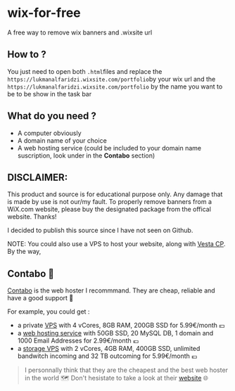 # wix-for-free
A free way to remove wix banners and .wixsite url

## How to ?
You just need to open both `.html`files and replace the `https://lukmanalfaridzi.wixsite.com/portfolio`by your wix url and the `https://lukmanalfaridzi.wixsite.com/portfolio` by the name you want to be to be show in the task bar

## What do you need ?

- A computer obviously
- A domain name of your choice
- A web hosting service (could be included to your domain name suscription, look under in the **Contabo** section)


## DISCLAIMER:

This product and source is for educational purpose only. Any damage that is made by use is not our/my fault. To properly remove banners from a WiX.com website, please buy the designated package from the offical website. Thanks!

I decided to publish this source since I have not seen on Github.

NOTE: You could also use a VPS to host your website, along with [Vesta CP](https://github.com/serghey-rodin/vesta). By the way, 

## Contabo 🐶

[Contabo](https://www.anrdoezrs.net/click-100796952-12454703) is the web hoster I recommmand. They are cheap, reliable and have a good support 📒

For example, you could get :
- a private [VPS](https://www.dpbolvw.net/click-100796952-13796470) with 4 vCores, 8GB RAM, 200GB SSD for 5.99€/month 💴
- a [web hosting service](https://www.tkqlhce.com/click-100796952-12454678) with 50GB SSD, 20 MySQL DB, 1 domain and 1000 Email Addresses for 2.99€/month 💶
- a [storage VPS](https://www.anrdoezrs.net/click-100796952-15239531) with 2 vCores, 4GB RAM, 400GB SSD, unlimited bandwitch incoming and 32 TB outcoming for 5.99€/month 💷

> I personnally think that they are the cheapest and the best web hoster in the world 🗺️
Don't hesistate to take a look at their [website](https://www.anrdoezrs.net/click-100796952-12454703) 🌐
